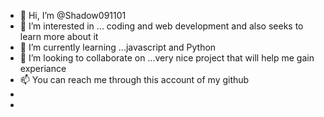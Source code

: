 - 👋 Hi, I’m @Shadow091101
- 👀 I’m interested in ... coding and web development and also seeks to learn more about it 
- 🌱 I’m currently learning ...javascript and Python
- 💞️ I’m looking to collaborate on ...very nice project that will help me gain experiance 
- 📫 You can reach me through this account of my github 
- 
-

<!---
Shadow091101/Shadow091101 is a ✨ special ✨ repository because its `README.md` (this file) appears on your GitHub profile.
You can click the Preview link to take a look at your changes.
--->

